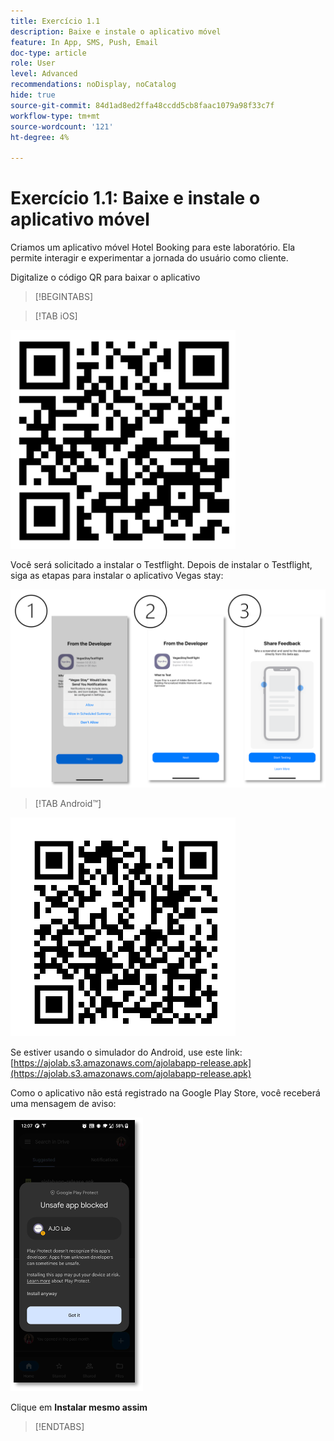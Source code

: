 ```yaml
---
title: Exercício 1.1
description: Baixe e instale o aplicativo móvel
feature: In App, SMS, Push, Email
doc-type: article
role: User
level: Advanced
recommendations: noDisplay, noCatalog
hide: true
source-git-commit: 84d1ad8ed2ffa48ccdd5cb8faac1079a98f33c7f
workflow-type: tm+mt
source-wordcount: '121'
ht-degree: 4%

---
```



# Exercício 1.1: Baixe e instale o aplicativo móvel

Criamos um aplicativo móvel Hotel Booking para este laboratório. Ela permite interagir e experimentar a jornada do usuário como cliente.

Digitalize o código QR para baixar o aplicativo

>[!BEGINTABS]

>[!TAB iOS]

![Código QR para iOS](/help/assets/lab731-ios-qr-code.png)

Você será solicitado a instalar o Testflight. Depois de instalar o Testflight, siga as etapas para instalar o aplicativo Vegas stay:

![etapas para instalar o iOS](/help/assets/lab731-install-ios.png)

>[!TAB Android™]

![Código QR para Android](/help/assets/lab731-android-qr-code.png)

Se estiver usando o simulador do Android, use este link: [https://ajolab.s3.amazonaws.com/ajolabapp-release.apk](https://ajolab.s3.amazonaws.com/ajolabapp-release.apk)

Como o aplicativo não está registrado na Google Play Store, você receberá uma mensagem de aviso:

![Tela de aviso do Android](/help/assets/lab731-install-android.png)

Clique em **Instalar mesmo assim**

>[!ENDTABS]
